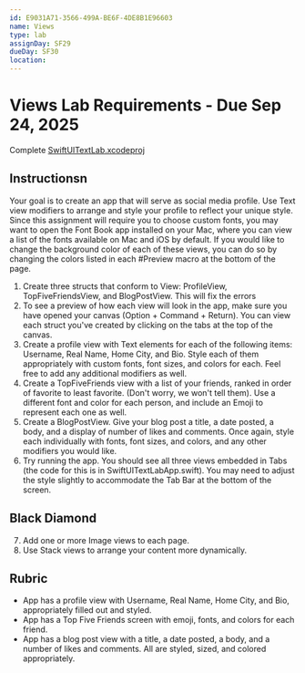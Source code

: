 ```yaml
---
id: E9031A71-3566-499A-BE6F-4DE8B1E96603
name: Views
type: lab
assignDay: SF29
dueDay: SF30
location: 
---
```


# Views Lab Requirements - Due Sep 24, 2025

Complete [SwiftUITextLab.xcodeproj](openany://file/open?path=~/Developer/iOS%20Development/1%20-%20Swift%20Fundamentals/Assignments/SwiftUITextLab/SwiftUITextLab.xcodeproj)

## Instructionsn

Your goal is to create an app that will serve as social media profile. Use Text view modifiers to arrange and style your profile to reflect your unique style.
Since this assignment will require you to choose custom fonts, you may want to open the Font Book app installed on your Mac, where you can view a list of the fonts available on Mac and iOS by default.
If you would like to change the background color of each of these views, you can do so by changing the colors listed in each #Preview macro at the bottom of the page.
1. Create three structs that conform to View: ProfileView, TopFiveFriendsView, and BlogPostView. This will fix the errors
2. To see a preview of how each view will look in the app, make sure you have opened your canvas (Option + Command + Return). You can view each struct you've created by clicking on the tabs at the top of the canvas.
3. Create a profile view with Text elements for each of the following items: Username, Real Name, Home City, and Bio. Style each of them appropriately with custom fonts, font sizes, and colors for each. Feel free to add any additional modifiers as well.
4. Create a TopFiveFriends view with a list of your friends, ranked in order of favorite to least favorite. (Don't worry, we won't tell them). Use a different font and color for each person, and include an Emoji to represent each one as well.
5. Create a BlogPostView. Give your blog post a title, a date posted, a body, and a display of number of likes and comments. Once again, style each individually with fonts, font sizes, and colors, and any other modifiers you would like.
6. Try running the app. You should see all three views embedded in Tabs (the code for this is in SwiftUITextLabApp.swift). You may need to adjust the style slightly to accommodate the Tab Bar at the bottom of the screen.

## Black Diamond

7. Add one or more Image views to each page.
8. Use Stack views to arrange your content more dynamically.

## Rubric

- App has a profile view with Username, Real Name, Home City, and Bio, appropriately filled out and styled.
- App has a Top Five Friends screen with emoji, fonts, and colors for each friend.
- App has a blog post view with a title, a date posted, a body, and a number of likes and comments. All are styled, sized, and colored appropriately.